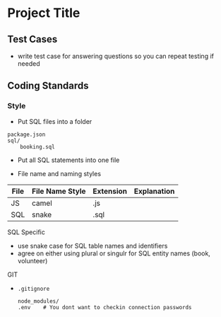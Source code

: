 # Project Title

## Test Cases
- write test case for answering questions so you can repeat testing if needed

## Coding Standards

### Style
- Put SQL files into a folder
```
package.json
sql/
    booking.sql
```
- Put all SQL statements into one file

- File name and naming styles

| File | File Name Style | Extension | Explanation |
| ---- | --------------- | ----------| ----------- |
| JS   | camel           | .js       |             |
| SQL  | snake           | .sql      |             |
          
SQL Specific
- use snake case for SQL table names and identifiers
- agree on either using plural or singulr for SQL entity names (book, volunteer)

GIT
- `.gitignore`
  ```
  node_modules/
  .env    # You dont want to checkin connection passwords
  ```
